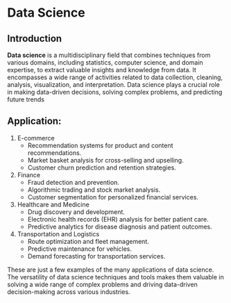 # Data Science
## Introduction
<b>Data science</b> is a multidisciplinary field that combines techniques from various domains, including statistics, computer science, and domain expertise, to extract valuable insights and knowledge from data. It encompasses a wide range of activities related to data collection, cleaning, analysis, visualization, and interpretation. Data science plays a crucial role in making data-driven decisions, solving complex problems, and predicting future trends

## Application:
<ol>
  <li>
    E-commerce
    <ul>
      <li>Recommendation systems for product and content recommendations. </li>
      <li>Market basket analysis for cross-selling and upselling.</li>
      <li>Customer churn prediction and retention strategies.</li>
    </ul>
  </li>
  <li>
    Finance
    <ul>
      <li>Fraud detection and prevention.</li>
      <li>Algorithmic trading and stock market analysis.</li>
      <li>Customer segmentation for personalized financial services.</li>
    </ul>


  </li>
  <li>
    Healthcare and Medicine
    <ul>
      <li>Drug discovery and development.</li>
      <li>Electronic health records (EHR) analysis for better patient care.</li>
      <li>Predictive analytics for disease diagnosis and patient outcomes.</li>
    </ul>
  </li>
  <li>
    Transportation and Logistics
    <ul>
      <li>Route optimization and fleet management.</li>
      <li>Predictive maintenance for vehicles.</li>
      <li>Demand forecasting for transportation services.</li>
    </ul>
  </li>
</ol>
<p>
  These are just a few examples of the many applications of data science. The versatility of data science techniques and tools makes them valuable in solving a wide range of complex problems and driving data-driven decision-making across various industries.
</p>

